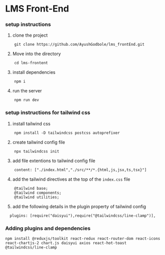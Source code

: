# LMS Front-End

### setup instructions

1. clone the project

```
    git clone https://github.com/AyushGodbole/lms_frontEnd.git

```
2. Move into the directory

```
    cd lms-frontent

```

3. install dependencies
```
    npm i

```

4. run the server
```
    npm run dev

```

### setup instructions for tailwind css

1. install tailwind css
```
    npm install -D tailwindcss postcss autoprefixer

```

2. create tailwind config file
```
    npx tailwindcss init

```

3. add file extentions to tailwind config file
```
    content: ["./index.html","./src/**/*.{html,js,jsx,ts,tsx}"]

```

4. add the tailwind directives at the top of the `index.css` file
```
    @tailwind base;
    @tailwind components;
    @tailwind utilities;

```
5. add the following details in the plugin property of tailwind config
```
  plugins: [require("daisyui"),require("@tailwindcss/line-clamp")],

```

### Adding plugins and dependencies
```
npm install @reduxjs/toolkit react-redux react-router-dom react-icons react-chartjs-2 chart.js daisyui axios react-hot-toast @tailwindcss/line-clamp

```